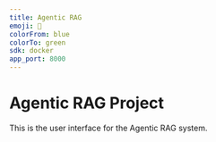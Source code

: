 ```yaml
---
title: Agentic RAG
emoji: 🤖
colorFrom: blue
colorTo: green
sdk: docker
app_port: 8000
---
```


# Agentic RAG Project

This is the user interface for the Agentic RAG system.
